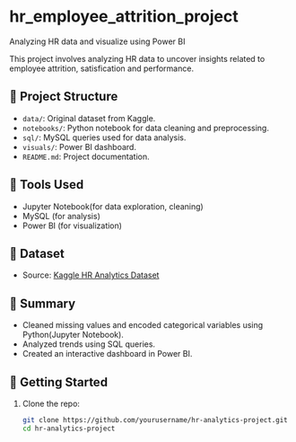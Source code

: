 # hr_employee_attrition_project
Analyzing HR data and visualize using Power BI

This project involves analyzing HR data to uncover insights related to employee attrition, satisfication and performance.

## 📂 Project Structure
- `data/`: Original dataset from Kaggle.
- `notebooks/`: Python notebook for data cleaning and preprocessing.
- `sql/`: MySQL queries used for data analysis.
- `visuals/`: Power BI dashboard.
- `README.md`: Project documentation.

## 🔧 Tools Used
- Jupyter Notebook(for data exploration, cleaning)
- MySQL (for analysis)
- Power BI (for visualization)

## 🔗 Dataset
- Source: [Kaggle HR Analytics Dataset](https://www.kaggle.com/datasets/pavansubhasht/ibm-hr-analytics-attrition-dataset)

## 📝 Summary
- Cleaned missing values and encoded categorical variables using Python(Jupyter Notebook).
- Analyzed trends using SQL queries.
- Created an interactive dashboard in Power BI.

## 🚀 Getting Started
1. Clone the repo:
   ```bash
   git clone https://github.com/yourusername/hr-analytics-project.git
   cd hr-analytics-project
